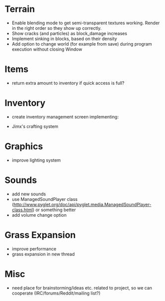 # Terrain

* Enable blending mode to get semi-transparent textures working. Render in the right order so they show up correctly.
* Show cracks (and particles) as block_damage increases
* Implement sinking in blocks, based on their density
* Add option to change world (for example from save) during program execution without closing Window

# Items

* return extra amount to inventory if quick access is full?

# Inventory

* create inventory management screen implementing:
- Jimx's crafting system

# Graphics

* improve lighting system

# Sounds

* add new sounds
* use ManagedSoundPlayer class (http://www.pyglet.org/doc/api/pyglet.media.ManagedSoundPlayer-class.html) or something better
* add volume change option

# Grass Expansion

* improve performance
* grass expansion in new thread

# Misc
- need place for brainstorming/ideas etc. related to project, so we can cooperate (IRC/forums/Reddit/mailing list?)
